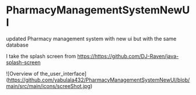 # PharmacyManagementSystemNewUI
updated Pharmacy management system with new ui but with the same database

I take the splash screen from [https://](https://github.com/DJ-Raven/java-splash-screen)https://github.com/DJ-Raven/java-splash-screen


![Overview of the_user_interface] (https://github.com/yabulala432/PharmacyManagementSystemNewUI/blob/main/src/main/icons/screeShot.jpg)
